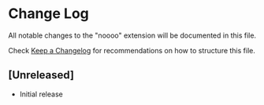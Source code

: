 # Change Log

All notable changes to the "noooo" extension will be documented in this file.

Check [Keep a Changelog](http://keepachangelog.com/) for recommendations on how to structure this file.

## [Unreleased]

- Initial release
